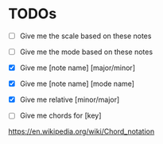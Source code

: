 # TODOs

- [ ] Give me the scale based on these notes
- [ ] Give me the mode based on these notes

- [x] Give me [note name] [major/minor]
- [x] Give me [note name] [mode name]
- [x] Give me relative [minor/major]
- [ ] Give me chords for [key]

https://en.wikipedia.org/wiki/Chord_notation
